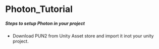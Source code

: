 # Photon_Tutorial

##### Steps to setup Photon in your project
- Download PUN2 from Unity Asset store and import it inot your unity project.
